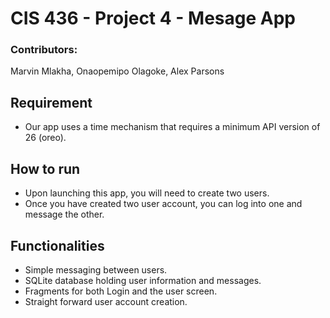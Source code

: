 # CIS 436 - Project 4 - Mesage App

### Contributors: 
Marvin Mlakha, Onaopemipo Olagoke, Alex Parsons

## Requirement
* Our app uses a time mechanism that requires a minimum API version of 26 (oreo).

## How to run
* Upon launching this app, you will need to create two users.
* Once you have created two user account, you can log into one and message the other. 

## Functionalities
* Simple messaging between users.
* SQLite database holding user information and messages.
* Fragments for both Login and the user screen. 
* Straight forward user account creation. 